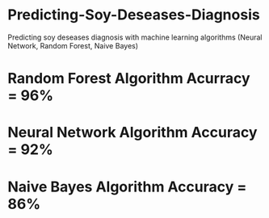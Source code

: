 # Predicting-Soy-Deseases-Diagnosis
Predicting soy deseases diagnosis with machine learning algorithms (Neural Network, Random Forest, Naive Bayes)

# Random Forest Algorithm Acurracy = 96%
# Neural Network Algorithm Accuracy = 92%
# Naive Bayes Algorithm Accuracy = 86%
